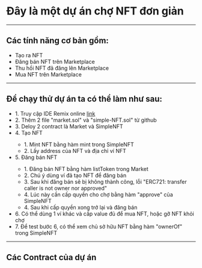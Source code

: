 <h1>Đây là một dự án chợ NFT đơn giản</h1>
<hr>
<h2>Các tính năng cơ bản gồm:</h2>
<ul>
  <li>Tạo ra NFT</li>
  <li>Đăng bán NFT trên Marketplace</li>
  <li>Thu hồi NFT đã đăng lên Marketplace</li>
  <li>Mua NFT trên Marketplace</li>
</ul>
<hr>
<h2>Để chạy thử dự án ta có thể làm như sau: </h2>
<ul>
  <li>1. Truy cập IDE Remix online <a href="https://remix.ethereum.org/">link</a></li>
  <li>2. Thêm 2 file "market.sol" và "simple-NFT.sol" từ github</li>
  <li>3. Deloy 2 contract là Market và SimpleNFT</li>
  <li>4. Tạo NFT</li>
  <ul>
    <li>1. Mint NFT bằng hàm mint trong SimpleNFT</li>
    <li>2. Lấy address của NFT và địa chỉ ví NFT</li>
  </ul>
  <li>5. Đăng bán NFT</li>
  <ul>
    <li>1. Đăng bán NFT bằng hàm listToken trong Market</li>
    <li>2. Chú ý dùng ví đã tạo NFT để đăng bán</li>
    <li>3. Sau khi đăng bán sẽ bị không thành công, lỗi "ERC721: transfer caller is not owner nor approved"</li>
    <li>4. Lúc này cần cấp quyền cho chợ bằng hàm "approve" của SimpleNFT</li>
    <li>4. Sau khi cấp quyền xong trở lại và đăng bán</li>
  </ul>
  <li>6. Có thể dùng 1 ví khác và cấp value đủ để mua NFT, hoặc gỡ NFT khỏi chợ</li>
  <li>7. Để test bước 6, có thể xem chủ sở hữu NFT bằng hàm "ownerOf" trong SimpleNFT</li>
</ul>
<hr>
<h2>Các Contract của dự án</h2>

